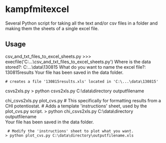 # kampfmitexcel

Several Python script for taking all the text and/or csv files in a folder and making them the sheets of a single excel file.  


## Usage

csv_and_txt_files_to_excel_sheets.py
	>>> execfile('C:\...\csv_and_txt_files_to_excel_sheets.py')
	Where is the data stored?:  C:\...\data\130815
	What do you want to name the excel file?:  130815results
	Your file has been saved in the data folder.

	# creates a file '130815results.xls' located in 'C:\...\data\130815'

csvs2xls.py
	> python csvs2xls.py C:\data\directory outputfilename
	
chi_csvs2xls.py
plot_cvs.py
     # This specifically for formatting results from a CHI potentiostat.
     # Adds a template 'instructions' sheet, used by the plot_cvs.py script.
	> python chi_csvs2xls.py C:\data\directory outputfilename	 
     Your file has been saved in the data folder.

     # Modify the 'instructions' sheet to plot what you want.
	> python plot_cvs.py C:\data\directory\outputfilename.xls	



	